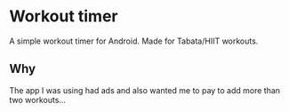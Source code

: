# Workout timer

A simple workout timer for Android. Made for Tabata/HIIT workouts.

## Why

The app I was using had ads and also wanted me to pay to add more than two workouts...
